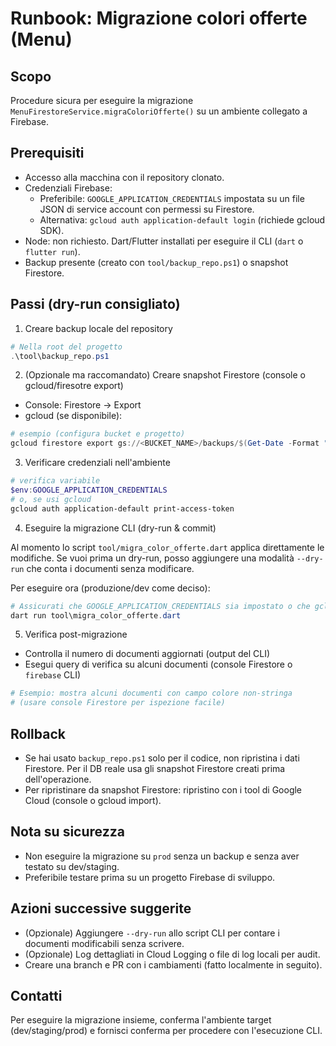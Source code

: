 # Runbook: Migrazione colori offerte (Menu)

Scopo
---
Procedure sicura per eseguire la migrazione `MenuFirestoreService.migraColoriOfferte()` su un ambiente collegato a Firebase.

Prerequisiti
---
- Accesso alla macchina con il repository clonato.
- Credenziali Firebase:
  - Preferibile: `GOOGLE_APPLICATION_CREDENTIALS` impostata su un file JSON di service account con permessi su Firestore.
  - Alternativa: `gcloud auth application-default login` (richiede gcloud SDK).
- Node: non richiesto. Dart/Flutter installati per eseguire il CLI (`dart` o `flutter run`).
- Backup presente (creato con `tool/backup_repo.ps1`) o snapshot Firestore.

Passi (dry-run consigliato)
---
1) Creare backup locale del repository

```powershell
# Nella root del progetto
.\tool\backup_repo.ps1
```

2) (Opzionale ma raccomandato) Creare snapshot Firestore (console o gcloud/firesotre export)

- Console: Firestore -> Export
- gcloud (se disponibile):

```powershell
# esempio (configura bucket e progetto)
gcloud firestore export gs://<BUCKET_NAME>/backups/$(Get-Date -Format "yyyyMMdd_HHmmss") --project=<PROJECT_ID>
```

3) Verificare credenziali nell'ambiente

```powershell
# verifica variabile
$env:GOOGLE_APPLICATION_CREDENTIALS
# o, se usi gcloud
gcloud auth application-default print-access-token
```

4) Eseguire la migrazione CLI (dry-run & commit)

Al momento lo script `tool/migra_color_offerte.dart` applica direttamente le modifiche. Se vuoi prima un dry-run, posso aggiungere una modalità `--dry-run` che conta i documenti senza modificare.

Per eseguire ora (produzione/dev come deciso):

```powershell
# Assicurati che GOOGLE_APPLICATION_CREDENTIALS sia impostato o che gcloud ADC sia disponibile
dart run tool\migra_color_offerte.dart
```

5) Verifica post-migrazione

- Controlla il numero di documenti aggiornati (output del CLI)
- Esegui query di verifica su alcuni documenti (console Firestore o `firebase` CLI)

```powershell
# Esempio: mostra alcuni documenti con campo colore non-stringa
# (usare console Firestore per ispezione facile)
```

Rollback
---
- Se hai usato `backup_repo.ps1` solo per il codice, non ripristina i dati Firestore. Per il DB reale usa gli snapshot Firestore creati prima dell'operazione.
- Per ripristinare da snapshot Firestore: ripristino con i tool di Google Cloud (console o gcloud import).

Nota su sicurezza
---
- Non eseguire la migrazione su `prod` senza un backup e senza aver testato su dev/staging.
- Preferibile testare prima su un progetto Firebase di sviluppo.

Azioni successive suggerite
---
- (Opzionale) Aggiungere `--dry-run` allo script CLI per contare i documenti modificabili senza scrivere.
- (Opzionale) Log dettagliati in Cloud Logging o file di log locali per audit.
- Creare una branch e PR con i cambiamenti (fatto localmente in seguito).

Contatti
---
Per eseguire la migrazione insieme, conferma l'ambiente target (dev/staging/prod) e fornisci conferma per procedere con l'esecuzione CLI.
